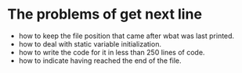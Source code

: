 # The problems of get next line

- how to keep the file position that came after wbat was last printed.
- how to deal with static variable initialization.
- how to write the code for it in less than 250 lines of code.
- how to indicate having reached the end of the file.